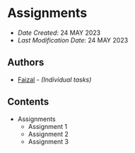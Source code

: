 <!--- csci_5709_maulvi_faizal_b00936426 -->

<!--- The following README.md sample file was adapted from https://gist.github.com/PurpleBooth/109311bb0361f32d87a2#file-readme-template-md by Gabriella Mosquera for academic use --->
<!--- You may delete any comments in this sample README.md file. If needing to use as a .txt file then simply delete all comments, edit as needed, and save as a README.txt file --->

# Assignments
* *Date Created*: 24 MAY 2023
* *Last Modification Date*: 24 MAY 2023

## Authors
* [Faizal](mh795616@dal.ca) - *(Individual tasks)*

## Contents
* Assignments
    * Assignment 1
    * Assignment 2
    * Assignment 3
